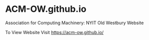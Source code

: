 # ACM-OW.github.io
Association for Computing Machinery: NYIT Old Westbury Website

To View Website Visit https://acm-ow.github.io/

